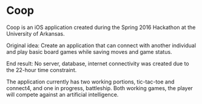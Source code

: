 # Coop

Coop is an iOS application created during the Spring 2016 Hackathon at the University of Arkansas.

Original idea:
Create an application that can connect with another individual and play basic board games while saving moves and game status.

End result:
No server, database, internet connectivity was created due to the 22-hour time constraint.

The application currently has two working portions, tic-tac-toe and connect4, and one in progress, battleship.
Both working games, the player will compete against an artificial intelligence.
